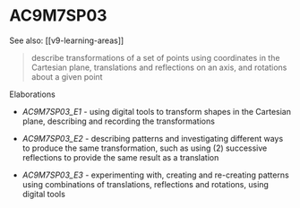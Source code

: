 
# AC9M7SP03 

See also: [[v9-learning-areas]]

> describe transformations of a set of points using coordinates in the Cartesian plane, translations and reflections on an axis, and rotations about a given point

Elaborations


- _AC9M7SP03_E1_ - using digital tools to transform shapes in the Cartesian plane, describing and recording the transformations

- _AC9M7SP03_E2_ - describing patterns and investigating different ways to produce the same transformation, such as using \(2\) successive reflections to provide the same result as a translation

- _AC9M7SP03_E3_ - experimenting with, creating and re-creating patterns using combinations of translations, reflections and rotations, using digital tools
